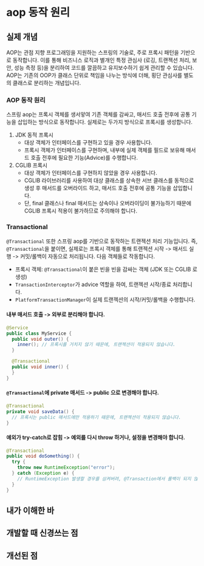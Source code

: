 # aop 동작 원리
## 실제 개념
AOP는 관점 지향 프로그래밍을 지원하는 스프링의 기술로, 주로 프록시 패턴을 기반으로 동작합니다.
이를 통해 비즈니스 로직과 별개인 특정 관심사 (로깅, 트랜젝션 처리, 보안, 성능 측정 등)을 분리하여 코드를 깔끔하고 유지보수하기 쉽게 관리할 수 있습니다.
AOP는 기존의 OOP가 클래스 단위로 책임을 나누는 방식에 더해, 횡단 관심사를 별도의 클래스로 분리하는 개념입니다.

### AOP 동작 원리
스프링 aop는 프록시 객체를 생서앟여 기존 객체를 감싸고, 매서드 호출 전후에 공통 기능을 삽입하는 방식으로 동작합니다.
실제로는 두가지 방식으로 프록시를 생성합니다.
1. JDK 동적 프록시
    * 대상 객체가 인터페이스를 구현하고 있을 경우 사용합니다.
    * 프록시 객체가 인터페이스를 구현하며, 내부에 실제 객체를 필드로 보유해 매서드 호출 전후에 필요한 기능(Advice)를 수행합니다. 
1. CGLIB 프록시
    * 대상 객체가 인터페이스를 구현하지 않았을 경우 사용합니다.
    * CGLIB 라이브러리를 사용하여 대상 클래스를 상속한 서브 클래스를 동적으로 생성 후 매서드를 오버라이드 하고, 매서드 호출 전후에 공통 기능을 삽입합니다.
    * 단, final 클래스나 final 매서드는 상속이나 오버라이딩이 불가능하기 때문에 CGLIB 프록시 적용이 불가하므로 주의해야 합니다.

### Transactional
`@Transactional` 또한 스프링 aop를 기반으로 동작하는 트랜젝션 처리 기능입니다.
즉, `@Transactional`을 붙이면, 실제로는 프록시 객체를 통해 트랜젝션 시작 -> 매서드 실행 -> 커밋/롤백이 자동으로 처리됩니다.
다음 객체들로 작동합니다. 
* 프록시 객체: `@Transactional`이 붙은 빈을 빈을 감싸는 객체 (JDK 또는 CGLIB 로 생성)
* `TransactionInterceptor`가 advice 역할을 하여, 트랜젝션 시작/종료 처리합니다.
* `PlatformTransactionManager`이 실제 트랜젝션의 시작/커밋/롤백을 수행합니다.

#### 내부 매서드 호출 -> 외부로 분리해야 합니다.
```java
@Service
public class MyService {
  public void outer() {
    inner(); // 프록시를 거치지 않기 때문에, 트랜젝션이 적용되지 않습니다. 
  }

  @Transactional
  public void inner() {
  }
}
```
#### `@Transactional`에 private 매서드 -> public 으로 변경해야 합니다.
```java
@Transactional
private void saveData() {
  // 프록시는 public 매서드에만 적용하기 때문에, 트랜젝션이 적용되지 않습니다.
}
```
#### 예외가 try-catch로 잡힘 -> 예외를 다시 throw 하거나, 설정을 변경해야 합니다. 
```java
@Transactional
public void doSomething() {
  try {
    throw new RuntimeException("error");
  } catch (Exception e) {
    // RuntimeException 발생할 경우를 삼켜버려, @Transaction에서 롤백이 되지 않습니다. 
  }
}
```
## 내가 이해한 바
## 개발할 때 신경쓰는 점
## 개선된 점
